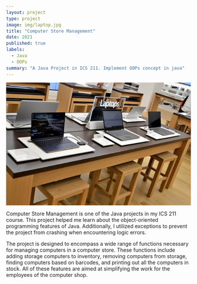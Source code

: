 ```yaml
---
layout: project
type: project
image: img/laptop.jpg
title: "Computer Store Management"
date: 2021
published: true
labels:
  - Java
  - OOPs
summary: "A Java Project in ICS 211. Implement OOPs concept in java"
---
```


<img class="img-fluid" style="display: block;   margin-left: auto;   margin-right: auto" src="../img/cps.jpg">

<p>Computer Store Management is one of the Java projects in my ICS 211 course. This project helped me learn about the object-oriented programming features of Java. Additionally, I utilized exceptions to prevent the project from crashing when encountering logic errors.</p>

<p>The project is designed to encompass a wide range of functions necessary for managing computers in a computer store. These functions include adding storage computers to inventory, removing computers from storage, finding computers based on barcodes, and printing out all the computers in stock. All of these features are aimed at simplifying the work for the employees of the computer shop.</p>
